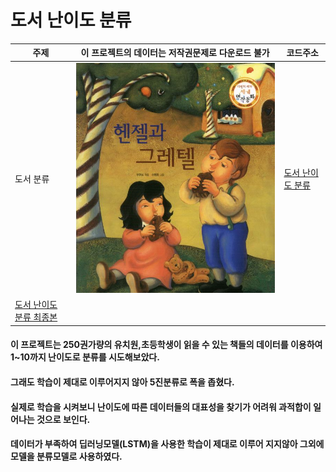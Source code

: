 # 도서 난이도 분류

<!-- <pre><code><pre/><code/>안에 코드를 넣으면 된다 -->
| 주제 |이 프로젝트의 데이터는 저작권문제로 다운로드 불가| 코드주소 |
|------|-----|----------|
|도서 분류|<img src="./img/캡처.JPG" width="100%" height="50%">|[도서 난이도 분류](https://github.com/kwong3528/Book-Difficulty-Classification/blob/master/%EC%B1%85%EC%9D%84%20%EB%82%9C%EC%9D%B4%EB%8F%84%EB%A1%9C%20%EB%B6%84%EB%A5%98%ED%95%B4%EB%B3%B4%EC%9E%90/%EC%9E%84%EB%B2%A0%EB%94%A9_%EC%B5%9C%EC%A2%85%EB%B3%B8.ipynb)
[도서 난이도 분류 최종본](https://github.com/kwong3528/Book-Difficulty-Classification/blob/master/%EC%B1%85%EC%9D%84%20%EB%82%9C%EC%9D%B4%EB%8F%84%EB%A1%9C%20%EB%B6%84%EB%A5%98%ED%95%B4%EB%B3%B4%EC%9E%90/%EB%8F%84%EC%84%9C%20%EB%82%9C%EC%9D%B4%EB%8F%84%20%EB%B6%84%EB%A5%98%20%EC%B5%9C%EC%A2%85%EB%B3%B8.ipynb)|

#### 이 프로젝트는 250권가량의 유치원,초등학생이 읽을 수 있는 책들의 데이터를 이용하여 1~10까지 난이도로 분류를 시도해보았다.
#### 그래도 학습이 제대로 이루어지지 않아 5진분류로 폭을 좁혔다.

#### 실제로 학습을 시켜보니 난이도에 따른 데이터들의 대표성을 찾기가 어려워 과적합이 일어나는 것으로 보인다.

#### 데이터가 부족하여 딥러닝모델(LSTM)을 사용한 학습이 제대로 이루어 지지않아 그외에 모델을 분류모델로 사용하였다.
